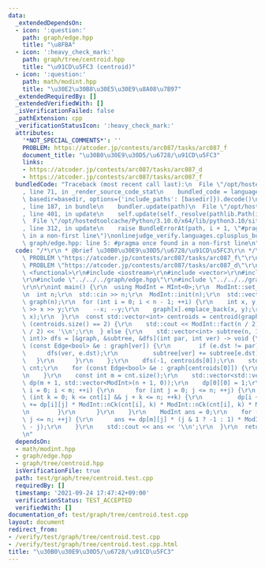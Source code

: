 ```yaml
---
data:
  _extendedDependsOn:
  - icon: ':question:'
    path: graph/edge.hpp
    title: "\u8FBA"
  - icon: ':heavy_check_mark:'
    path: graph/tree/centroid.hpp
    title: "\u91CD\u5FC3 (centroid)"
  - icon: ':question:'
    path: math/modint.hpp
    title: "\u30E2\u30B8\u30E5\u30E9\u8A08\u7B97"
  _extendedRequiredBy: []
  _extendedVerifiedWith: []
  _isVerificationFailed: false
  _pathExtension: cpp
  _verificationStatusIcon: ':heavy_check_mark:'
  attributes:
    '*NOT_SPECIAL_COMMENTS*': ''
    PROBLEM: https://atcoder.jp/contests/arc087/tasks/arc087_f
    document_title: "\u30B0\u30E9\u30D5/\u6728/\u91CD\u5FC3"
    links:
    - https://atcoder.jp/contests/arc087/tasks/arc087_d
    - https://atcoder.jp/contests/arc087/tasks/arc087_f
  bundledCode: "Traceback (most recent call last):\n  File \"/opt/hostedtoolcache/Python/3.10.0/x64/lib/python3.10/site-packages/onlinejudge_verify/documentation/build.py\"\
    , line 71, in _render_source_code_stat\n    bundled_code = language.bundle(stat.path,\
    \ basedir=basedir, options={'include_paths': [basedir]}).decode()\n  File \"/opt/hostedtoolcache/Python/3.10.0/x64/lib/python3.10/site-packages/onlinejudge_verify/languages/cplusplus.py\"\
    , line 187, in bundle\n    bundler.update(path)\n  File \"/opt/hostedtoolcache/Python/3.10.0/x64/lib/python3.10/site-packages/onlinejudge_verify/languages/cplusplus_bundle.py\"\
    , line 401, in update\n    self.update(self._resolve(pathlib.Path(included), included_from=path))\n\
    \  File \"/opt/hostedtoolcache/Python/3.10.0/x64/lib/python3.10/site-packages/onlinejudge_verify/languages/cplusplus_bundle.py\"\
    , line 312, in update\n    raise BundleErrorAt(path, i + 1, \"#pragma once found\
    \ in a non-first line\")\nonlinejudge_verify.languages.cplusplus_bundle.BundleErrorAt:\
    \ graph/edge.hpp: line 5: #pragma once found in a non-first line\n"
  code: "/*\r\n * @brief \u30B0\u30E9\u30D5/\u6728/\u91CD\u5FC3\r\n */\r\n#define\
    \ PROBLEM \"https://atcoder.jp/contests/arc087/tasks/arc087_f\"\r\n// #define\
    \ PROBLEM \"https://atcoder.jp/contests/arc087/tasks/arc087_d\"\r\n\r\n#include\
    \ <functional>\r\n#include <iostream>\r\n#include <vector>\r\n#include \"../../../math/modint.hpp\"\
    \r\n#include \"../../../graph/edge.hpp\"\r\n#include \"../../../graph/tree/centroid.hpp\"\
    \r\n\r\nint main() {\r\n  using ModInt = MInt<0>;\r\n  ModInt::set_mod(1000000007);\r\
    \n  int n;\r\n  std::cin >> n;\r\n  ModInt::init(n);\r\n  std::vector<std::vector<Edge<bool>>>\
    \ graph(n);\r\n  for (int i = 0; i < n - 1; ++i) {\r\n    int x, y;\r\n    std::cin\
    \ >> x >> y;\r\n    --x; --y;\r\n    graph[x].emplace_back(x, y);\r\n    graph[y].emplace_back(y,\
    \ x);\r\n  }\r\n  const std::vector<int> centroids = centroid(graph);\r\n  if\
    \ (centroids.size() == 2) {\r\n    std::cout << ModInt::fact(n / 2) * ModInt::fact(n\
    \ / 2) << '\\n';\r\n  } else {\r\n    std::vector<int> subtree(n, 1);\r\n    std::function<void(int,\
    \ int)> dfs = [&graph, &subtree, &dfs](int par, int ver) -> void {\r\n      for\
    \ (const Edge<bool> &e : graph[ver]) {\r\n        if (e.dst != par) {\r\n    \
    \      dfs(ver, e.dst);\r\n          subtree[ver] += subtree[e.dst];\r\n     \
    \   }\r\n      }\r\n    };\r\n    dfs(-1, centroids[0]);\r\n    std::vector<int>\
    \ cnt;\r\n    for (const Edge<bool> &e : graph[centroids[0]]) {\r\n      cnt.emplace_back(subtree[e.dst]);\r\
    \n    }\r\n    const int m = cnt.size();\r\n    std::vector<std::vector<ModInt>>\
    \ dp(m + 1, std::vector<ModInt>(n + 1, 0));\r\n    dp[0][0] = 1;\r\n    for (int\
    \ i = 0; i < m; ++i) {\r\n      for (int j = 0; j <= n; ++j) {\r\n        for\
    \ (int k = 0; k <= cnt[i] && j + k <= n; ++k) {\r\n          dp[i + 1][j + k]\
    \ += dp[i][j] * ModInt::nCk(cnt[i], k) * ModInt::nCk(cnt[i], k) * ModInt::fact(k);\r\
    \n        }\r\n      }\r\n    }\r\n    ModInt ans = 0;\r\n    for (int j = 0;\
    \ j <= n; ++j) {\r\n      ans += dp[m][j] * (j & 1 ? -1 : 1) * ModInt::fact(n\
    \ - j);\r\n    }\r\n    std::cout << ans << '\\n';\r\n  }\r\n  return 0;\r\n}\r\
    \n"
  dependsOn:
  - math/modint.hpp
  - graph/edge.hpp
  - graph/tree/centroid.hpp
  isVerificationFile: true
  path: test/graph/tree/centroid.test.cpp
  requiredBy: []
  timestamp: '2021-09-24 17:47:42+09:00'
  verificationStatus: TEST_ACCEPTED
  verifiedWith: []
documentation_of: test/graph/tree/centroid.test.cpp
layout: document
redirect_from:
- /verify/test/graph/tree/centroid.test.cpp
- /verify/test/graph/tree/centroid.test.cpp.html
title: "\u30B0\u30E9\u30D5/\u6728/\u91CD\u5FC3"
---
```

